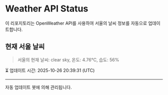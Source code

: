 
# Weather API Status

이 리포지토리는 OpenWeather API를 사용하여 서울의 날씨 정보를 자동으로 업데이트합니다.

## 현재 서울 날씨
> 서울의 현재 날씨: clear sky, 온도: 4.76°C, 습도: 56%

⏳ 업데이트 시간: 2025-10-26 20:39:31 (UTC)

---
자동 업데이트 봇에 의해 관리됩니다.
